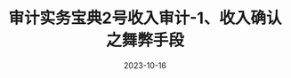 ---
title: "审计实务宝典2号收入审计-1、收入确认之舞弊手段"
type: posts
cover: https://jsd.cdn.zzko.cn/gh/richbridge/picx-images-hosting@master/thumbnail/audit.png
categories: [审技]
tags: ["审计实务宝典"]
date: 2023-10-16
---